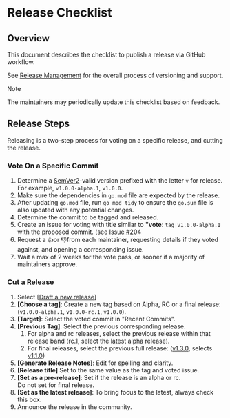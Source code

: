 # Release Checklist

## Overview

This document describes the checklist to publish a release via GitHub workflow.

See [Release Management](./release-management.md) for the overall process of versioning and support.

> [!NOTE]
The maintainers may periodically update this checklist based on feedback.

## Release Steps

Releasing is a two-step process for voting on a specific release, and cutting the release.

### Vote On a Specific Commit

1. Determine a [SemVer2](https://semver.org/)-valid version prefixed with the letter `v` for release. For example, `v1.0.0-alpha.1`, `v1.0.0`.
1. Make sure the dependencies in `go.mod` file are expected by the release.
1. After updating `go.mod` file, run `go mod tidy` to ensure the `go.sum` file is also updated with any potential changes.
1. Determine the commit to be tagged and released.
1. Create an issue for voting with title similar to **"vote**: `tag v1.0.0-alpha.1` with the proposed commit. (see [Issue #204](https://github.com/veraison/go-cose/issues/204)
1. Request a 👍or 👎from each maintainer, requesting details if they voted against, and opening a corresponding issue.
1. Wait a max of 2 weeks for the vote pass, or sooner if a majority of maintainers approve.

### Cut a Release

1. Select [[Draft a new release](https://github.com/veraison/go-cose/releases/new)]
1. **[Choose a tag]**: Create a new tag based on Alpha, RC or a final release: (`v1.0.0-alpha.1`, `v1.0.0-rc.1`, `v1.0.0`).
1. **[Target]**: Select the voted commit in "Recent Commits".
1. **[Previous Tag]**: Select the previous corresponding release.
   1. For alpha and rc releases, select the previous release within that release band (rc.1, select the latest alpha release).
   1. For final releases, select the previous full release: ([v1.3.0](https://github.com/veraison/go-cose/releases/tag/v1.3.0), selects [v1.1.0](https://github.com/veraison/go-cose/releases/tag/v1.1.0))
1. **[Generate Release Notes]**: Edit for spelling and clarity.
1. **[Release title]** Set to the same value as the tag and voted issue.
1. **[Set as a pre-release]**: Set if the release is an alpha or rc.  
   Do not set for final release.
1. **[Set as the latest release]**: To bring focus to the latest, always check this box.
1. Announce the release in the community.
